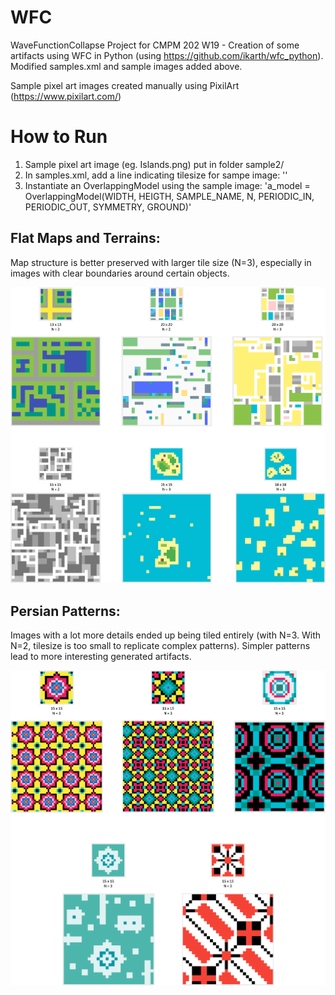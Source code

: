 # WFC
WaveFunctionCollapse Project for CMPM 202 W19 - Creation of some artifacts using WFC in Python (using https://github.com/ikarth/wfc_python). Modified samples.xml and sample images added above.   

Sample pixel art images created manually using PixilArt (https://www.pixilart.com/)

# How to Run  
1. Sample pixel art image (eg. Islands.png) put in folder sample2/
2. In samples.xml, add a line indicating tilesize for sampe image: '<overlapping name="Islands" N="3" periodic="True"/>'
3. Instantiate an OverlappingModel using the sample image: 'a_model = OverlappingModel(WIDTH, HEIGTH, SAMPLE_NAME, N, PERIODIC_IN, PERIODIC_OUT, SYMMETRY, GROUND)'  

## Flat Maps and Terrains:  
Map structure is better preserved with larger tile size (N=3), especially in images with clear boundaries around certain objects.  
  
  
![](Maps.png)  
  
  
## Persian Patterns: 
Images with a lot more details ended up being tiled entirely (with N=3. With N=2, tilesize is too small to replicate complex patterns). Simpler patterns lead to more interesting generated artifacts.  
  
  
![](Tiles.png)
